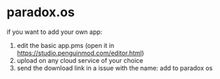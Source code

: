 # paradox.os
if you want to add your own app:
1. edit the basic app.pms (open it in https://studio.penguinmod.com/editor.html)
2. upload on any cloud service of your choice
3. send the download link in a issue with the name: add <your app name> to paradox os
